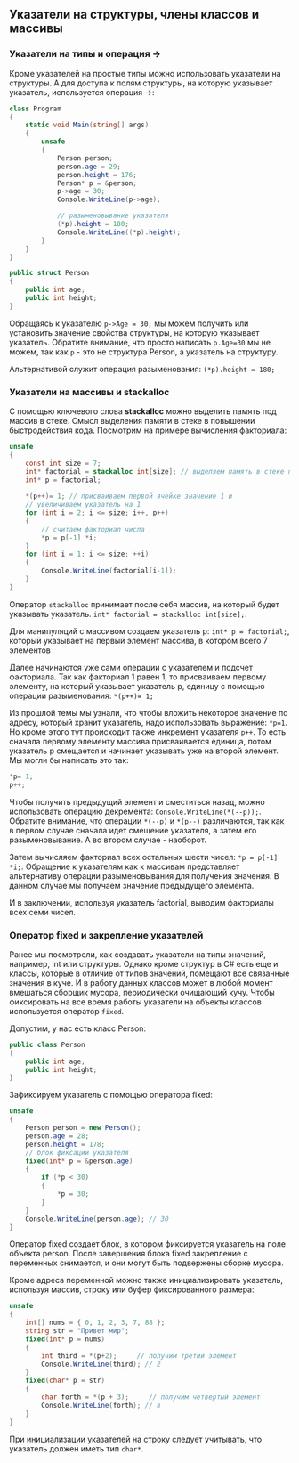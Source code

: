 ## Указатели на структуры, члены классов и массивы

### Указатели на типы и операция ->

Кроме указателей на простые типы можно использовать указатели на структуры. А для доступа к полям структуры, на которую указывает указатель, используется операция ->:

```cs
class Program
{
    static void Main(string[] args)
    {
        unsafe 
        {
			Person person;
            person.age = 29;
            person.height = 176;
            Person* p = &person;
            p->age = 30;
            Console.WriteLine(p->age);

            // разыменовывание указателя
            (*p).height = 180;
            Console.WriteLine((*p).height);
        }
    }
}

public struct Person
{
    public int age;
    public int height;
}
```

Обращаясь к указателю `p->Age = 30;` мы можем получить или установить значение свойства структуры, на которую указывает указатель. 
Обратите внимание, что просто написать `p.Age=30` мы не можем, так как `p` - это не структура Person, а указатель на структуру.

Альтернативой служит операция разыменования: `(*p).height = 180;`

### Указатели на массивы и stackalloc

С помощью ключевого слова **stackalloc** можно выделить память под массив в стеке. Смысл выделения памяти в стеке в повышении быстродействия кода. 
Посмотрим на примере вычисления факториала:

```cs
unsafe 
{
    const int size = 7;
    int* factorial = stackalloc int[size]; // выделяем память в стеке под семь объектов int
    int* p = factorial;
                
    *(p++)= 1; // присваиваем первой ячейке значение 1 и
	// увеличиваем указатель на 1
    for (int i = 2; i <= size; i++, p++)
    {
        // считаем факториал числа
        *p = p[-1] *i;
    }
    for (int i = 1; i <= size; ++i)
    {
        Console.WriteLine(factorial[i-1]);
    }
}
```

Оператор `stackalloc` принимает после себя массив, на который будет указывать указатель. `int* factorial = stackalloc int[size];`.

Для манипуляций с массивом создаем указатель p: `int* p = factorial;`, который указывает на первый элемент массива, в котором всего 7 элементов

Далее начинаются уже сами операции с указателем и подсчет факториала. Так как факториал 1 равен 1, то присваиваем первому элементу, на который указывает 
указатель p, единицу с помощью операции разыменования: `*(p++)= 1;`

Из прошлой темы мы узнали, что чтобы вложить некоторое значение по адресу, который хранит указатель, надо использовать выражение: `*p=1`. 
Но кроме этого тут происходит также инкремент указателя `p++`. То есть сначала первому элементу массива присваивается единица, потом 
указатель p смещается и начинает указывать уже на второй элемент. Мы могли бы написать это так:

```cs
*p= 1;
p++;
```

Чтобы получить предыдущий элемент и сместиться назад, можно использовать операцию декремента: `Console.WriteLine(*(--p));`. 
Обратите внимание, что операции `*(--p)` и `*(p--)` различаются, так как в первом случае сначала идет смещение указателя, а затем его разыменовывание. 
А во втором случае - наоборот.

Затем вычисляем факториал всех остальных шести чисел: `*p = p[-1] *i;`. Обращение к указателям как к массивам представляет альтернативу 
операции разыменовывания для получения значения. В данном случае мы получаем значение предыдущего элемента.

И в заключении, используя указатель factorial, выводим факториалы всех семи чисел.

### Оператор fixed и закрепление указателей

Ранее мы посмотрели, как создавать указатели на типы значений, например, int или структуры. Однако кроме структур в C# есть еще и классы, 
которые в отличие от типов значений, помещают все связанные значения в куче. И в работу данных классов может в любой момент вмешаться сборщик мусора, 
периодически очищающий кучу. Чтобы фиксировать на все время работы указатели на объекты классов используется оператор `fixed`.

Допустим, у нас есть класс Person:

```cs
public class Person
{
    public int age;
    public int height;
}
```

Зафиксируем указатель с помощью оператора fixed:

```cs
unsafe 
{
    Person person = new Person();
    person.age = 28;
    person.height = 178;
	// блок фиксации указателя
    fixed(int* p = &person.age)
    {
        if (*p < 30)
        {
            *p = 30;
        }
    }
    Console.WriteLine(person.age); // 30
}
```

Оператор fixed создает блок, в котором фиксируется указатель на поле объекта person. После завершения блока fixed закрепление с переменных снимается, 
и они могут быть подвержены сборке мусора.

Кроме адреса переменной можно также инициализировать указатель, используя массив, строку или буфер фиксированного размера:

```cs
unsafe 
{
    int[] nums = { 0, 1, 2, 3, 7, 88 };
    string str = "Привет мир";
    fixed(int* p = nums)
    {
		int third = *(p+2);     // получим третий элемент
		Console.WriteLine(third); // 2
    }
    fixed(char* p = str)
    {
		char forth = *(p + 3);     // получим четвертый элемент
		Console.WriteLine(forth); // в
    }
}
```

При инициализации указателей на строку следует учитывать, что указатель должен иметь тип `char*`.

